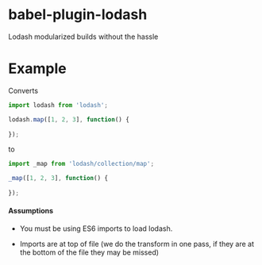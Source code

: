 # babel-plugin-lodash

Lodash modularized builds without the hassle

# Example

Converts

```js
import lodash from 'lodash';

lodash.map([1, 2, 3], function() {
	
});
```

to 

```js
import _map from 'lodash/collection/map';

_map([1, 2, 3], function() {
	
});
```


#### Assumptions

- You must be using ES6 imports to load lodash.

- Imports are at top of file (we do the transform in one pass, if they are at the bottom of the file they may be missed)